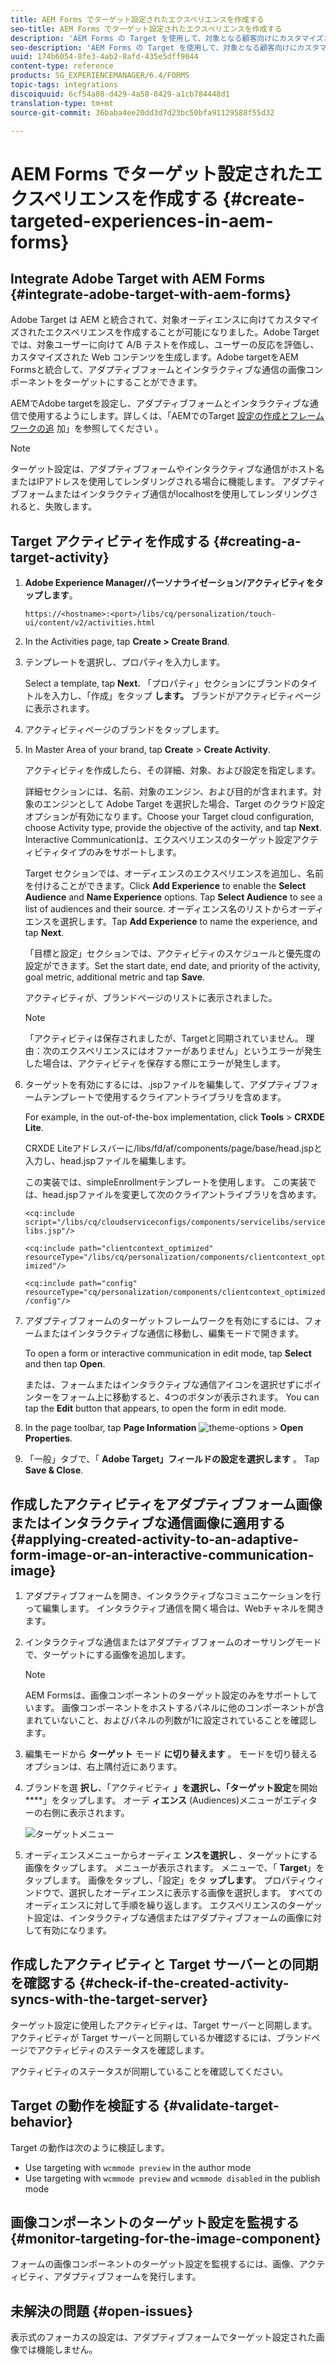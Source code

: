 ```yaml
---
title: AEM Forms でターゲット設定されたエクスペリエンスを作成する
seo-title: AEM Forms でターゲット設定されたエクスペリエンスを作成する
description: 'AEM Forms の Target を使用して、対象となる顧客向けにカスタマイズされたエクスペリエンスを作成します。 '
seo-description: 'AEM Forms の Target を使用して、対象となる顧客向けにカスタマイズされたエクスペリエンスを作成します。 '
uuid: 174b6054-8fe3-4ab2-8afd-435e5dff9044
content-type: reference
products: SG_EXPERIENCEMANAGER/6.4/FORMS
topic-tags: integrations
discoiquuid: 6cf54a08-d429-4a58-8429-a1cb784448d1
translation-type: tm+mt
source-git-commit: 36baba4ee20dd3d7d23bc50bfa91129588f55d32

---
```



# AEM Forms でターゲット設定されたエクスペリエンスを作成する {#create-targeted-experiences-in-aem-forms}

## Integrate Adobe Target with AEM Forms {#integrate-adobe-target-with-aem-forms}

Adobe Target は AEM と統合されて、対象オーディエンスに向けてカスタマイズされたエクスペリエンスを作成することが可能になりました。Adobe Target では、対象ユーザーに向けて A/B テストを作成し、ユーザーの反応を評価し、カスタマイズされた Web コンテンツを生成します。Adobe targetをAEM Formsと統合して、アダプティブフォームとインタラクティブな通信の画像コンポーネントをターゲットにすることができます。

AEMでAdobe targetを設定し、アダプティブフォームとインタラクティブな通信で使用するようにします。詳しくは、「AEMでのTarget [設定の作成とフレームワークの追](/help/sites-administering/target.md) 加」を参照してください [](/help/sites-administering/target.md)。

>[!NOTE]
>
>ターゲット設定は、アダプティブフォームやインタラクティブな通信がホスト名またはIPアドレスを使用してレンダリングされる場合に機能します。 アダプティブフォームまたはインタラクティブ通信がlocalhostを使用してレンダリングされると、失敗します。

## Target アクティビティを作成する {#creating-a-target-activity}

1. **Adobe Experience Manager/パーソナライゼーション/アクティビティをタップします**。

   `https://<hostname>:<port>/libs/cq/personalization/touch-ui/content/v2/activities.html`

1. In the Activities page, tap **Create > Create Brand**.
1. テンプレートを選択し、プロパティを入力します。

   Select a template, tap **Next.** 「プロパティ」セクションにブランドのタイトルを入力し、「作成」をタップ **します。**
ブランドがアクティビティページに表示されます。

1. アクティビティページのブランドをタップします。
1. In Master Area of your brand, tap **Create** > **Create Activity**.

   アクティビティを作成したら、その詳細、対象、および設定を指定します。

   詳細セクションには、名前、対象のエンジン、および目的が含まれます。対象のエンジンとして Adobe Target を選択した場合、Target のクラウド設定オプションが有効になります。Choose your Target cloud configuration, choose Activity type, provide the objective of the activity, and tap **Next**. Interactive Communicationは、エクスペリエンスのターゲット設定アクティビティタイプのみをサポートします。

   Target セクションでは、オーディエンスのエクスペリエンスを追加し、名前を付けることができます。Click **Add Experience** to enable the **Select Audience** and **Name Experience** options. Tap **Select Audience** to see a list of audiences and their source. オーディエンス名のリストからオーディエンスを選択します。Tap **Add Experience** to name the experience, and tap **Next**.

   「目標と設定」セクションでは、アクティビティのスケジュールと優先度の設定ができます。Set the start date, end date, and priority of the activity, goal metric, additional metric and tap **Save**.

   アクティビティが、ブランドページのリストに表示されました。

   >[!NOTE]
   >
   >「アクティビティは保存されましたが、Targetと同期されていません。 理由：次のエクスペリエンスにはオファーがありません」というエラーが発生した場合は、アクティビティを保存する際にエラーが発生します。

1. ターゲットを有効にするには、.jspファイルを編集して、アダプティブフォームテンプレートで使用するクライアントライブラリを含めます。

   For example, in the out-of-the-box implementation, click **Tools** >  **CRXDE Lite**.

   CRXDE Liteアドレスバーに/libs/fd/af/components/page/base/head.jspと入力し、head.jspファイルを編集します。

   この実装では、simpleEnrollmentテンプレートを使用します。 この実装では、head.jspファイルを変更して次のクライアントライブラリを含めます。

   `<cq:include script="/libs/cq/cloudserviceconfigs/components/servicelibs/servicelibs.jsp"/>`

   `<cq:include path="clientcontext_optimized" resourceType="/libs/cq/personalization/components/clientcontext_optimized"/>`

   `<cq:include path="config" resourceType="cq/personalization/components/clientcontext_optimized/config"/>`

1. アダプティブフォームのターゲットフレームワークを有効にするには、フォームまたはインタラクティブな通信に移動し、編集モードで開きます。

   To open a form or interactive communication in edit mode, tap **Select** and then tap **Open**.

   または、フォームまたはインタラクティブな通信アイコンを選択せずにポインターをフォーム上に移動すると、4つのボタンが表示されます。 You can tap the **Edit** button that appears, to open the form in edit mode.

1. In the page toolbar, tap **Page Information** ![theme-options](assets/theme-options.png) > **Open Properties**.
1. 「一般」タブで、「 **Adobe Target」フィールドの設定を選択します** 。 Tap **Save &amp; Close**.

## 作成したアクティビティをアダプティブフォーム画像またはインタラクティブな通信画像に適用する {#applying-created-activity-to-an-adaptive-form-image-or-an-interactive-communication-image}

1. アダプティブフォームを開き、インタラクティブなコミュニケーションを行って編集します。 インタラクティブ通信を開く場合は、Webチャネルを開きます。

1. インタラクティブな通信またはアダプティブフォームのオーサリングモードで、ターゲットにする画像を追加します。

   >[!NOTE]
   >
   >AEM Formsは、画像コンポーネントのターゲット設定のみをサポートしています。 画像コンポーネントをホストするパネルに他のコンポーネントが含まれていないこと、およびパネルの列数が1に設定されていることを確認します。

1. 編集モードから **ターゲット** モード **に切り替えます** 。 モードを切り替えるオプションは、右上隅付近にあります。
1. ブランドを選 **択し**、「アクティビティ **」を選択し、「ターゲット設定**&#x200B;を開始 ****」をタップします。 オーデ **ィエンス** (Audiences)メニューがエディターの右側に表示されます。

   ![ターゲットメニュー](assets/targeting-menu.png)

1. オーディエンスメニューからオーディエ **ンスを選択し** 、ターゲットにする画像をタップします。 メニューが表示されます。 メニューで、「 **Target**」をタップします。 画像をタップし、「設定」をタ **ップします**。 プロパティウィンドウで、選択したオーディエンスに表示する画像を選択します。 すべてのオーディエンスに対して手順を繰り返します。 エクスペリエンスのターゲット設定は、インタラクティブな通信またはアダプティブフォームの画像に対して有効になります。

## 作成したアクティビティと Target サーバーとの同期を確認する {#check-if-the-created-activity-syncs-with-the-target-server}

ターゲット設定に使用したアクティビティは、Target サーバーと同期します。アクティビティが Target サーバーと同期しているか確認するには、ブランドページでアクティビティのステータスを確認します。

アクティビティのステータスが同期していることを確認してください。

## Target の動作を検証する {#validate-target-behavior}

Target の動作は次のように検証します。

* Use targeting with `wcmmode preview` in the author mode
* Use targeting with `wcmmode preview` and `wcmmode disabled` in the publish mode

## 画像コンポーネントのターゲット設定を監視する {#monitor-targeting-for-the-image-component}

フォームの画像コンポーネントのターゲット設定を監視するには、画像、アクティビティ、アダプティブフォームを発行します。

## 未解決の問題 {#open-issues}

表示式のフォーカスの設定は、アダプティブフォームでターゲット設定された画像では機能しません。
